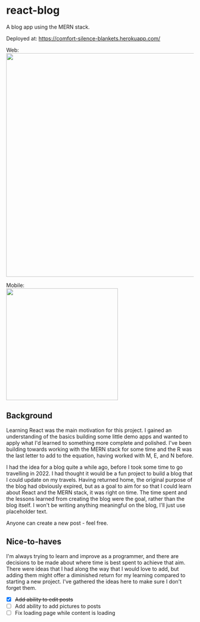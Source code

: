 # react-blog
A blog app using the MERN stack.

Deployed at: https://comfort-silence-blankets.herokuapp.com/

Web:<br/>
<img src='https://user-images.githubusercontent.com/90331266/213882003-4456815f-ee20-42b8-bc8c-4aa2a1512678.png' width=600px/>

Mobile:<br/>
<img src='https://user-images.githubusercontent.com/90331266/213883438-ab2d99cf-a638-4658-bdfa-3c4a3a0da19f.png' width=300px/>

## Background
Learning React was the main motivation for this project. I gained an understanding of the basics building some little demo apps and wanted to apply what I'd learned to something more complete and polished. I've been building towards working with the MERN stack for some time and the R was the last letter to add to the equation, having worked with M, E, and N before.

I had the idea for a blog quite a while ago, before I took some time to go travelling in 2022. I had thought it would be a fun project to build a blog that I could update on my travels. Having returned home, the original purpose of the blog had obviously expired, but as a goal to aim for so that I could learn about React and the MERN stack, it was right on time. The time spent and the lessons learned from creating the blog were the goal, rather than the blog itself. I won't be writing anything meaningful on the blog, I'll just use placeholder text.

Anyone can create a new post - feel free.

## Nice-to-haves
I'm always trying to learn and improve as a programmer, and there are decisions to be made about where time is best spent to achieve that aim. There were ideas that I had along the way that I would love to add, but adding them might offer a diminished return for my learning compared to starting a new project. I've gathered the ideas here to make sure I don't forget them.

- [x] ~~Add ability to edit posts~~
- [ ] Add ability to add pictures to posts
- [ ] Fix loading page while content is loading
